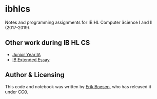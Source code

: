 # ibhlcs
Notes and programming assignments for IB HL Computer Science I and II (2017-2019).

## Other work during IB HL CS
* [Junior Year IA](https://github.com/ErikBoesen/euler)
* [IB Extended Essay](https://github.com/ErikBoesen/ee)

## Author & Licensing
This code and notebook was written by [Erik Boesen](https://github.com/ErikBoesen), who has released it under [CC0](LICENSE).
